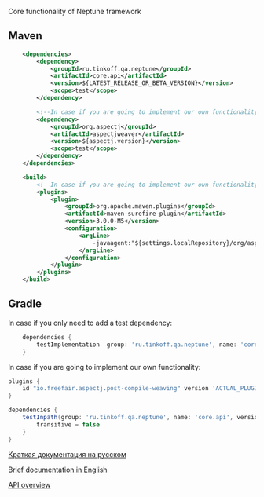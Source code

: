 Core functionality of Neptune framework

## Maven

```xml
    <dependencies>
        <dependency>
            <groupId>ru.tinkoff.qa.neptune</groupId>
            <artifactId>core.api</artifactId>
            <version>${LATEST_RELEASE_OR_BETA_VERSION}</version>
            <scope>test</scope>
        </dependency>

        <!--In case if you are going to implement our own functionality-->    
        <dependency>
            <groupId>org.aspectj</groupId>
            <artifactId>aspectjweaver</artifactId>
            <version>${aspectj.version}</version>
            <scope>test</scope>
        </dependency>
    </dependencies>

    <build>
        <!--In case if you are going to implement our own functionality-->
        <plugins>
            <plugin>
                <groupId>org.apache.maven.plugins</groupId>
                <artifactId>maven-surefire-plugin</artifactId>
                <version>3.0.0-M5</version>
                <configuration>
                    <argLine>
                        -javaagent:"${settings.localRepository}/org/aspectj/aspectjweaver/${aspectj.version}/aspectjweaver-${aspectj.version}.jar"
                    </argLine>
                </configuration>
            </plugin>            
        </plugins>
    </build>
```


## Gradle

In case if you only need to add a test dependency:

```groovy
    dependencies {
        testImplementation  group: 'ru.tinkoff.qa.neptune', name: 'core.api', version: LATEST_RELEASE_OR_BETA_VERSION    
    }
```

In case if you are going to implement our own functionality:

```groovy
plugins {
    id "io.freefair.aspectj.post-compile-weaving" version 'ACTUAL_PLUGIN_VERSION'
}

dependencies {
    testInpath(group: 'ru.tinkoff.qa.neptune', name: 'core.api', version: 'NEPTUNE_BETA_OR_RELEASE') {
        transitive = false
    }
}
```

[Краткая документация на русском](./doc/rus/README.MD)

[Brief documentation in English](./doc/eng/README.MD)

[API overview](https://tinkoffcreditsystems.github.io/neptune/core.api/index.html)
